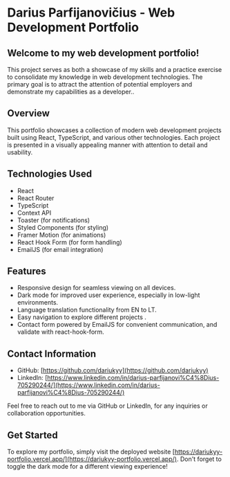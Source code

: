 # Darius Parfijanovičius - Web Development Portfolio

## Welcome to my web development portfolio!

This project serves as both a showcase of my skills and a practice exercise to consolidate my knowledge in web development technologies. The primary goal is to attract the attention of potential employers and demonstrate my capabilities as a developer..

## Overview

This portfolio showcases a collection of modern web development projects built using React, TypeScript, and various other technologies. Each project is presented in a visually appealing manner with attention to detail and usability.

## Technologies Used

- React
- React Router
- TypeScript
- Context API
- Toaster (for notifications)
- Styled Components (for styling)
- Framer Motion (for animations)
- React Hook Form (for form handling)
- EmailJS (for email integration)

## Features

- Responsive design for seamless viewing on all devices.
- Dark mode for improved user experience, especially in low-light environments.
- Language translation functionality from EN to LT.
- Easy navigation to explore different projects .
- Contact form powered by EmailJS for convenient communication, and validate with react-hook-form.

## Contact Information

- GitHub: [https://github.com/dariukyy](https://github.com/dariukyy)
- LinkedIn: [https://www.linkedin.com/in/darius-parfijanovi%C4%8Dius-705290244/](https://www.linkedin.com/in/darius-parfijanovi%C4%8Dius-705290244/)

Feel free to reach out to me via GitHub or LinkedIn, for any inquiries or collaboration opportunities.

## Get Started

To explore my portfolio, simply visit the deployed website [https://dariukyy-portfolio.vercel.app/](https://dariukyy-portfolio.vercel.app/). Don't forget to toggle the dark mode for a different viewing experience!
